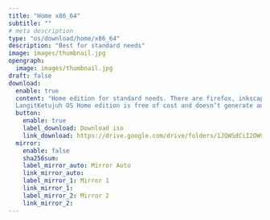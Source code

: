 ```yaml
---
title: "Home x86_64"
subtitle: ""
# meta description
type: "os/download/home/x86_64"
description: "Best for standard needs"
image: images/thumbnail.jpg
opengraph:
  image: images/thumbnail.jpg
draft: false
download:
  enable: true
  content: "Home edition for standard needs. There are firefox, inkscape, gimp, libreoffice, audio and video codecs. As well as supporting non-free applications such as nvidia, zoom, discord and others.<br><br>
  LangitKetujuh OS Home edition is free of cost and doesn’t generate any direct sort of income. It is funded by advertising, sponsoring and donations and although it is financially supported by its own community of users. Support us to keep growing."
  button:
    enable: true
    label_download: Download iso
    link_download: https://drive.google.com/drive/folders/1JQWSdCiI2OW9O6YIkwMo4gYu3hTBCHyv?usp=sharing
  mirror:
    enable: false
    sha256sum:
    label_mirror_auto: Mirror Auto
    link_mirror_auto:
    label_mirror_1: Mirror 1
    link_mirror_1:
    label_mirror_2: Mirror 2
    link_mirror_2:
---
```

